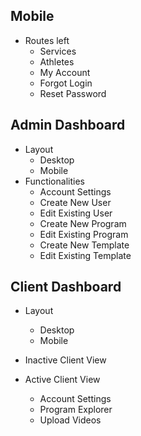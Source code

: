 ## Mobile

-   Routes left
    -   Services
    -   Athletes
    -   My Account
    -   Forgot Login
    -   Reset Password

## Admin Dashboard

-   Layout
    -   Desktop
    -   Mobile
-   Functionalities
    -   Account Settings
    -   Create New User
    -   Edit Existing User
    -   Create New Program
    -   Edit Existing Program
    -   Create New Template
    -   Edit Existing Template

## Client Dashboard

-   Layout

    -   Desktop
    -   Mobile

-   Inactive Client View

-   Active Client View
    -   Account Settings
    -   Program Explorer
    -   Upload Videos
